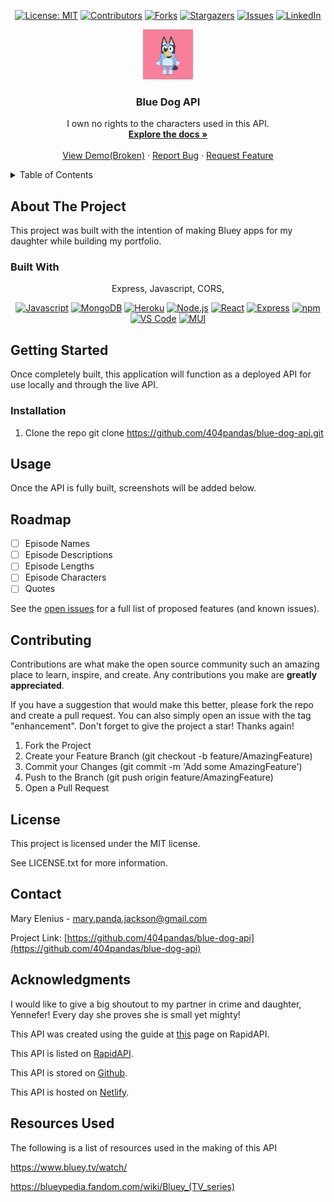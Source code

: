 <div align="center">

  <!-- Add badges using the following format: -->
  <!-- ![Name](urlToShieldHere)(urlToGithubHere) -->

[![License: MIT](https://img.shields.io/badge/License-MIT-yellow.svg)](https://opensource.org/licenses/MIT)
[![Contributors](https://img.shields.io/github/contributors/404pandas/blue-dog-api.svg?style=plastic&logo=appveyor)](https://github.com/404pandas/blue-dog-api/graphs/contributors)
[![Forks](https://img.shields.io/github/forks/404pandas/blue-dog-api.svg?style=plastic&logo=appveyor)](https://github.com/404pandas/blue-dog-api/network/members)
[![Stargazers](https://img.shields.io/github/stars/404pandas/blue-dog-api.svg?style=plastic&logo=appveyor)](https://github.com/404pandas/blue-dog-api/stargazers)
[![Issues](https://img.shields.io/github/issues/404pandas/blue-dog-api.svg?style=plastic&logo=appveyor)](https://github.com/404pandas/blue-dog-api/issues)
[![LinkedIn](https://img.shields.io/badge/-LinkedIn-black.svg?style=plastic&logo=appveyor&logo=linkedin&colorB=555)](https://linkedin.com/in/LinkedInUsername)

</div>

<!-- PROJECT LOGO -->

<div align="center">
  <a href="https://github.com/404pandas/blue-dog-api">
    <img src="./assets/images/Bluey_-_excited.webp" alt="Logo" width="80" height="80">
  </a>

<h3 align="center">Blue Dog API</h3>

  <p align="center">
I own no rights to the characters used in this API.    <br />
    <a href="https://github.com/404pandas/blue-dog-api"><strong>Explore the docs »</strong></a>
    <br />
    <br />
    <a href="https://github.com/404pandas/blue-dog-api">View Demo(Broken)</a>
    ·
    <a href="https://github.com/404pandas/blue-dog-api/issues">Report Bug</a>
    ·
    <a href="https://github.com/404pandas/blue-dog-api/issues">Request Feature</a>
  </p>
</div>

<!-- TABLE OF CONTENTS -->
<details>
  <summary>Table of Contents</summary>
  <ol>
    <li>
      <a href="#about-the-project">About The Project</a>
      <ul>
        <li><a href="#built-with">Built With</a></li>
      </ul>
    </li>
    <li>
      <a href="#getting-started">Getting Started</a>
      <ul>
        <li><a href="#installation">Installation</a></li>
      </ul>
    </li>
    <li><a href="#usage">Usage</a></li>
    <li><a href="#roadmap">Roadmap</a></li>
    <li><a href="#contributing">Contributing</a></li>
    <li><a href="#license">License</a></li>
    <li><a href="#contact">Contact</a></li>
    <li><a href="#acknowledgments">Acknowledgments</a></li>
  </ol>
</details>

<!-- ABOUT THE PROJECT -->

## About The Project

<!-- Add screenshots using the following format: -->
<!-- ![Screenshot alt description](directPathOfScreenshots) -->

This project was built with the intention of making Bluey apps for my daughter while building my portfolio.

### Built With

<div align="center">

Express, Javascript, CORS,

[![Javascript](https://img.shields.io/badge/Language-JavaScript-ff0000?style=plastic&logo=JavaScript&logoWidth=10)](https://javascript.info/)
[![MongoDB](https://img.shields.io/badge/Database-MongoDB-80ff00?style=plastic&logo=MongoDB&logoWidth=10)](https://www.mongodb.com/home)
[![Heroku](https://img.shields.io/badge/Cloud-Heroku-00ff00?style=plastic&logo=Heroku&logoWidth=10)](https://devcenter.heroku.com/categories/reference)
[![Node.js](https://img.shields.io/badge/Framework-Node.js-ff0000?style=plastic&logo=Node.js&logoWidth=10)](https://nodejs.org/en/)
[![React](https://img.shields.io/badge/Framework-React.js-ff8000?style=plastic&logo=React&logoWidth=10)](https://reactjs.org/docs/getting-started.html)
[![Express](https://img.shields.io/badge/Framework-Express-80ff00?style=plastic&logo=Express&logoWidth=10)](https://expressjs.com/)
[![npm](https://img.shields.io/badge/Tools-npm-ff0000?style=plastic&logo=npm&logoWidth=10)](https://www.npmjs.com/)
[![VS Code](https://img.shields.io/badge/IDE-VSCode-ff0000?style=plastic&logo=VisualStudioCode&logoWidth=10)](https://code.visualstudio.com/docs)
[![MUI](https://img.shields.io/badge/Package-MUI-ff0000?style=plastic&logo=MUI&logoWidth=10)](https://mui.com/)

</div>

<!-- GETTING STARTED -->

## Getting Started

Once completely built, this application will function as a deployed API for use locally and through the live API.

### Installation

1. Clone the repo
   git clone https://github.com/404pandas/blue-dog-api.git

<!-- USAGE EXAMPLES -->

## Usage

Once the API is fully built, screenshots will be added below.

<!-- ROADMAP -->

## Roadmap

- [ ] Episode Names
- [ ] Episode Descriptions
- [ ] Episode Lengths
- [ ] Episode Characters
- [ ] Quotes

See the [open issues](https://github.com/404pandas/blue-dog-api/issues) for a full list of proposed features (and known issues).

<!-- CONTRIBUTING -->

## Contributing

Contributions are what make the open source community such an amazing place to learn, inspire, and create. Any contributions you make are **greatly appreciated**.

If you have a suggestion that would make this better, please fork the repo and create a pull request. You can also simply open an issue with the tag "enhancement".
Don't forget to give the project a star! Thanks again!

1. Fork the Project
2. Create your Feature Branch (git checkout -b feature/AmazingFeature)
3. Commit your Changes (git commit -m 'Add some AmazingFeature')
4. Push to the Branch (git push origin feature/AmazingFeature)
5. Open a Pull Request

<!-- LICENSE -->

## License

This project is licensed under the MIT license.

See LICENSE.txt for more information.

<!-- CONTACT -->

## Contact

Mary Elenius - mary.panda.jackson@gmail.com

Project Link: [https://github.com/404pandas/blue-dog-api](https://github.com/404pandas/blue-dog-api)

<!-- ACKNOWLEDGMENTS -->

## Acknowledgments

I would like to give a big shoutout to my partner in crime and daughter, Yennefer! Every day she proves she is small yet mighty!

This API was created using the guide at [this](https://rapidapi.com/guides/build-api-publish-on-rapidapi) page on RapidAPI.

This API is listed on [RapidAPI](https://rapidapi.com/).

This API is stored on [Github](https://github.com/).

This API is hosted on [Netlify](https://www.netlify.com/).

## Resources Used

The following is a list of resources used in the making of this API

https://www.bluey.tv/watch/

https://blueypedia.fandom.com/wiki/Bluey_(TV_series)
